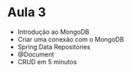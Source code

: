 # Aula 3

* Introdução ao MongoDB
* Criar uma conexão com o MongoDB
* Spring Data Repositories
* @Document
* CRUD em 5 minutos

